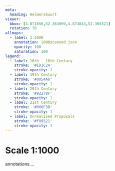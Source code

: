 ```yaml
---
meta:
  heading: Helmersbuurt
viewer:
  bbox: [4.871656,52.363699,4.874043,52.365521]
  rotation: 70
allmaps:
  - label: 1:1000
    annotation: 1000scanned.json
    opacity: 100
    saturation: 100 
legend:
  - label: 16th - 18th Century
    stroke: '#ED1C24'
    stroke-opacity: 1
  - label: 19th Century
    stroke: '#0054A6'
    stroke-opacity: 1
  - label: 20th Century
    stroke: '#92278F'
    stroke-opacity: 1
  - label: 21st Century
    stroke: '#006F3B'
    stroke-opacity: 1
  - label: Unrealised Proposals
    stroke: '#f89521'
    stroke-opacity: 1
---
```

# Scale 1:1000

annotations....